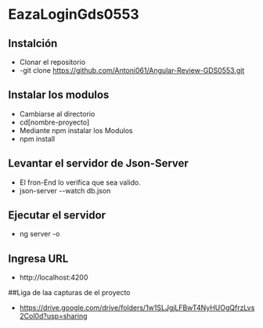 # EazaLoginGds0553
## Instalción 
- Clonar el repositorio
- -git clone https://github.com/Antoni061/Angular-Review-GDS0553.git

## Instalar los modulos 
- Cambiarse al directorio
- cd[nombre-proyecto]
- Mediante npm instalar los Modulos
- npm install

## Levantar el servidor de Json-Server
- El fron-End lo verifica que sea valido.
- json-server --watch db.json

## Ejecutar el servidor 
- ng server -o

## Ingresa URL
- http://localhost:4200

##Liga de laa capturas de el proyecto 
- https://drive.google.com/drive/folders/1w1SLJgjLFBwT4NyHUOgQfrzLvs2Col0d?usp=sharing

